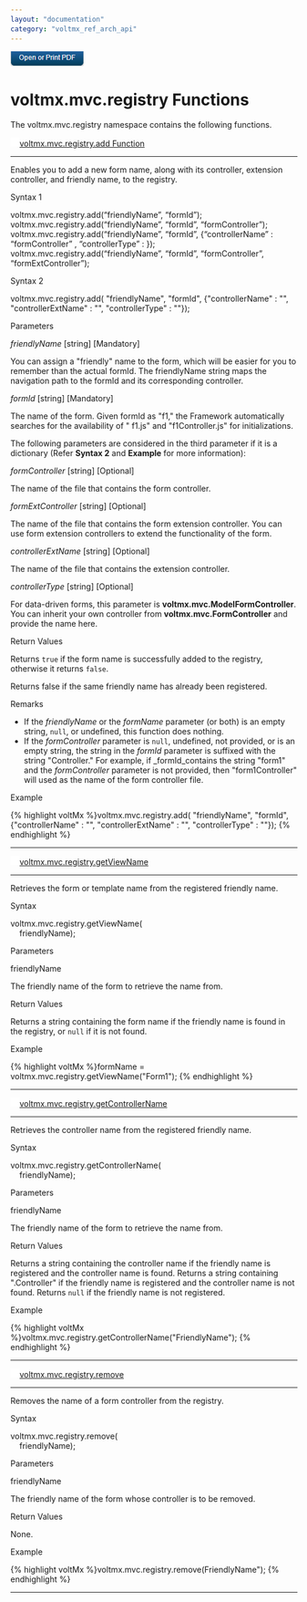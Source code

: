 ```yaml
---
layout: "documentation"
category: "voltmx_ref_arch_api"
---
```

                        

[![](Resources/Images/pdf.png)](http://docs.voltmx.com/9_x_PDFs/iris/voltmx_ref_arch_ap_internali.pdf)


voltmx.mvc.registry Functions
===========================

The voltmx.mvc.registry namespace contains the following functions.

[![Closed](../Skins/Default/Stylesheets/Images/transparent.gif)](javascript:void(0);)[voltmx.mvc.registry.add Function](javascript:void(0);) 

* * *

Enables you to add a new form name, along with its controller, extension controller, and friendly name, to the registry.

Syntax 1

voltmx.mvc.registry.add(“friendlyName”, “formId”);  
voltmx.mvc.registry.add(“friendlyName”, “formId”, “formController”);  
voltmx.mvc.registry.add(“friendlyName”, “formId”, {“controllerName” : “formController” , “controllerType” : <controllerType>});  
voltmx.mvc.registry.add(“friendlyName”, “formId”, “formController”, “formExtController”);

Syntax 2

voltmx.mvc.registry.add( "friendlyName", "formId", {"controllerName" : "", "controllerExtName" : "", "controllerType" : ""});  

Parameters

_friendlyName_ \[string\] \[Mandatory\]

You can assign a "friendly" name to the form, which will be easier for you to remember than the actual formId. The friendlyName string maps the navigation path to the formId and its corresponding controller.

_formId_ \[string\] \[Mandatory\]

The name of the form. Given formId as "f1," the Framework automatically searches for the availability of " f1.js" and "f1Controller.js" for initializations.

The following parameters are considered in the third parameter if it is a dictionary (Refer **Syntax 2** and **Example** for more information):

_formController_ \[string\] \[Optional\]

The name of the file that contains the form controller.

_formExtController_ \[string\] \[Optional\]

The name of the file that contains the form extension controller. You can use form extension controllers to extend the functionality of the form.

_controllerExtName_ \[string\] \[Optional\]

The name of the file that contains the extension controller.

_controllerType_ \[string\] \[Optional\]

For data-driven forms, this parameter is **voltmx.mvc.ModelFormController**. You can inherit your own controller from **voltmx.mvc.FormController** and provide the name here.

Return Values

Returns `true` if the form name is successfully added to the registry, otherwise it returns `false`.

Returns false if the same friendly name has already been registered.

Remarks

*   If the _friendlyName_ or the _formName_ parameter (or both) is an empty string, `null`, or undefined, this function does nothing.
*   If the _formController_ parameter is `null`, undefined, not provided, or is an empty string, the string in the _formId_ parameter is suffixed with the string "Controller." For example, if _formId_contains the string "form1" and the _formController_ parameter is not provided, then "form1Controller" will used as the name of the form controller file.

Example

{% highlight voltMx %}voltmx.mvc.registry.add(
"friendlyName", 
"formId", 
{"controllerName" : "", "controllerExtName" : "", "controllerType" : ""});
{% endhighlight %}

* * *

[![Closed](../Skins/Default/Stylesheets/Images/transparent.gif)](javascript:void(0);)[voltmx.mvc.registry.getViewName](javascript:void(0);) 

* * *

Retrieves the form or template name from the registered friendly name.

Syntax

voltmx.mvc.registry.getViewName(  
    friendlyName);

Parameters

friendlyName

The friendly name of the form to retrieve the name from.

Return Values

Returns a string containing the form name if the friendly name is found in the registry, or `null` if it is not found.

Example

{% highlight voltMx %}formName = voltmx.mvc.registry.getViewName("Form1");
{% endhighlight %}

* * *

[![Closed](../Skins/Default/Stylesheets/Images/transparent.gif)](javascript:void(0);)[voltmx.mvc.registry.getControllerName](javascript:void(0);) 

* * *

Retrieves the controller name from the registered friendly name.

Syntax

voltmx.mvc.registry.getControllerName(  
    friendlyName);

Parameters

friendlyName

The friendly name of the form to retrieve the name from.

Return Values

Returns a string containing the controller name if the friendly name is registered and the controller name is found. Returns a string containing "<viewName>.Controller" if the friendly name is registered and the controller name is not found. Returns `null` if the friendly name is not registered.

Example

{% highlight voltMx %}voltmx.mvc.registry.getControllerName("FriendlyName");
{% endhighlight %}

* * *

[![Closed](../Skins/Default/Stylesheets/Images/transparent.gif)](javascript:void(0);)[voltmx.mvc.registry.remove](javascript:void(0);) 

* * *

Removes the name of a form controller from the registry.

Syntax

voltmx.mvc.registry.remove(  
    friendlyName);

Parameters

friendlyName

The friendly name of the form whose controller is to be removed.

Return Values

None.

Example

{% highlight voltMx %}voltmx.mvc.registry.remove(FriendlyName");
{% endhighlight %}

* * *

